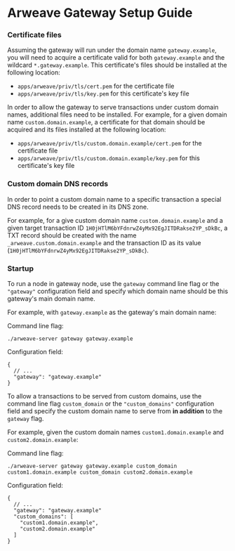 # Arweave Gateway Setup Guide

### Certificate files

Assuming the gateway will run under the domain name `gateway.example`, you will need to acquire a  certificate valid for both `gateway.example` and the wildcard `*.gateway.example`. This certificate's files should be installed at the following location:

- `apps/arweave/priv/tls/cert.pem` for the certificate file
- `apps/arweave/priv/tls/key.pem` for this certificate's key file

In order to allow the gateway to serve transactions under custom domain names, additional files need to be installed. For example, for a given domain name `custom.domain.example`, a certificate for that domain should be acquired and its files installed at the following location:

- `apps/arweave/priv/tls/custom.domain.example/cert.pem` for the certificate file
- `apps/arweave/priv/tls/custom.domain.example/key.pem` for this certificate's key file

### Custom domain DNS records

In order to point a custom domain name to a specific transaction a special DNS record needs to be created in its DNS zone.

For example, for a give custom domain name `custom.domain.example` and a given target transaction ID `1H0jHTlM6bYFdnrwZ4yMx92EgJITDRakse2YP_sDkBc`, a TXT record should be created with the name `_arweave.custom.domain.example` and the transaction ID as its value (`1H0jHTlM6bYFdnrwZ4yMx92EgJITDRakse2YP_sDkBc`).

### Startup

To run a node in gateway node, use the `gateway` command line flag or the `"gateway"` configuration field and specify which domain name should be this gateway's main domain name.

For example, with `gateway.example` as the gateway's main domain name:

Command line flag:
```
./arweave-server gateway gateway.example
```

Configuration field:
```jsonc
{
  // ...
  "gateway": "gateway.example"
}
```

To allow a transactions to be served from custom domains, use the command line flag `custom_domain` or the `"custom_domains"` configuration field and specify the custom domain name to serve from **in addition** to the `gateway` flag.

For example, given the custom domain names `custom1.domain.example` and `custom2.domain.example`:

Command line flag:
```
./arweave-server gateway gateway.example custom_domain custom1.domain.example custom_domain custom2.domain.example
```

Configuration field:
```jsonc
{
  // ...
  "gateway": "gateway.example"
  "custom_domains": [
    "custom1.domain.example",
    "custom2.domain.example"
  ]
}
```
